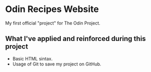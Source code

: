 # Odin Recipes Website

My first official "project" for The Odin Project.

## What I've applied and reinforced during this project
- Basic HTML sintax.
- Usage of Git to save my project on GitHub.